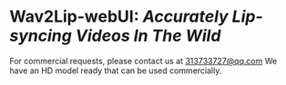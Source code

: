 # **Wav2Lip-webUI**: *Accurately Lip-syncing Videos In The Wild*

For commercial requests, please contact us at 313733727@qq.com We have an HD model ready that can be used commercially.

